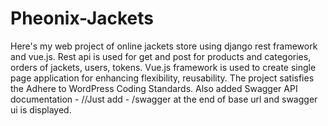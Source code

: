 # Pheonix-Jackets
Here's my web project of online jackets store using django rest framework and vue.js.
Rest api is used for get and post for products and categories, orders of jackets, users, tokens.
Vue.js framework is used to create single page application for enhancing flexibility, reusability.
The project satisfies the Adhere to WordPress Coding Standards.
Also added Swagger API documentation - //Just add - /swagger at the end of base url and swagger ui is displayed.
